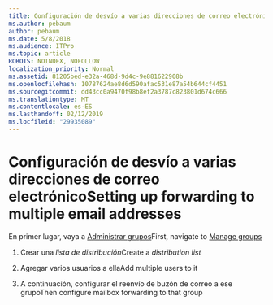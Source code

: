 ```yaml
---
title: Configuración de desvío a varias direcciones de correo electrónico
ms.author: pebaum
author: pebaum
ms.date: 5/8/2018
ms.audience: ITPro
ms.topic: article
ROBOTS: NOINDEX, NOFOLLOW
localization_priority: Normal
ms.assetid: 81205bed-e32a-468d-9d4c-9e881622908b
ms.openlocfilehash: 10787624ae8d6d590afac531e87a54b644cf4451
ms.sourcegitcommit: dd43cc0a9470f98b8ef2a3787c823801d674c666
ms.translationtype: MT
ms.contentlocale: es-ES
ms.lasthandoff: 02/12/2019
ms.locfileid: "29935089"
---
```

# <a name="setting-up-forwarding-to-multiple-email-addresses"></a><span data-ttu-id="e12ac-102">Configuración de desvío a varias direcciones de correo electrónico</span><span class="sxs-lookup"><span data-stu-id="e12ac-102">Setting up forwarding to multiple email addresses</span></span>

<span data-ttu-id="e12ac-103">En primer lugar, vaya a [Administrar grupos](https://portal.office.com/adminportal/home#/groups)</span><span class="sxs-lookup"><span data-stu-id="e12ac-103">First, navigate to [Manage groups](https://portal.office.com/adminportal/home#/groups)</span></span>
  
1. <span data-ttu-id="e12ac-104">Crear una *lista de distribución*</span><span class="sxs-lookup"><span data-stu-id="e12ac-104">Create a  *distribution list*</span></span> 
    
2. <span data-ttu-id="e12ac-105">Agregar varios usuarios a ella</span><span class="sxs-lookup"><span data-stu-id="e12ac-105">Add multiple users to it</span></span>
    
3. <span data-ttu-id="e12ac-106">A continuación, configurar el reenvío de buzón de correo a ese grupo</span><span class="sxs-lookup"><span data-stu-id="e12ac-106">Then configure mailbox forwarding to that group</span></span>
    

